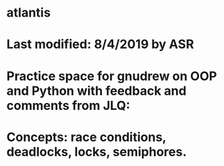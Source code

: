 # atlantis

# Last modified: 8/4/2019 by ASR
# 
# Practice space for gnudrew on OOP and Python with feedback and comments from JLQ:
#   Concepts: race conditions, deadlocks, locks, semiphores.
#


